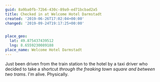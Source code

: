 ```yaml
---
guid: 8a9ba0fb-72b6-430c-89a9-ed71bcbad2a5
title: Checked in at Welcome Hotel Darmstadt
created: '2019-06-26T17:02:04+00:00'
changed: '2019-09-24T19:17:25+00:00'


place_geo:
  lat: 49.875437439512
  lng: 8.6559230089188
place_name: Welcome Hotel Darmstadt
---
```


Just been driven from the train station to the hotel by a taxi driver who decided to take a shortcut _through the freaking town square and between two trams_. I'm alive. Physically. 

